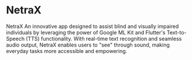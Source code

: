 # NetraX
NetraX An innovative app designed to assist blind and visually impaired individuals by leveraging the power of Google ML Kit and Flutter's Text-to-Speech (TTS) functionality. With real-time text recognition and seamless audio output, NetraX enables users to "see" through sound, making everyday tasks more accessible and empowering.
